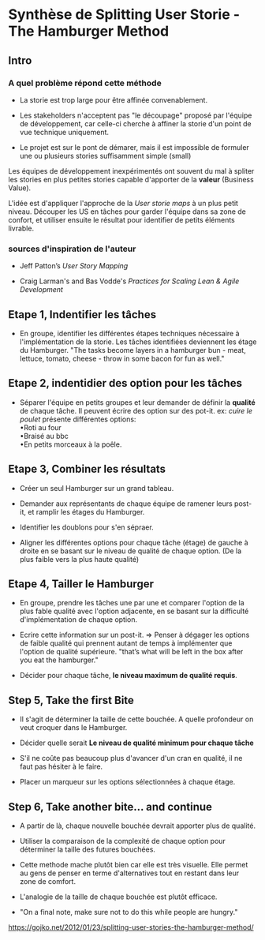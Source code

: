 # Synthèse de Splitting User Storie - The Hamburger Method

## Intro

### A quel problème répond cette méthode

- La storie est trop large pour être affinée convenablement.

- Les stakeholders n'acceptent pas "le découpage" proposé par l'équipe de développement, car celle-ci cherche à affiner la storie d'un point de vue technique uniquement.

- Le projet est sur le pont de démarer, mais il est impossible de formuler une ou plusieurs stories suffisamment simple (small)

Les équipes de développement inexpérimentés ont souvent du mal à spliter les stories en plus petites stories capable d'apporter de la **valeur** (Business Value).

L'idée est d'appliquer l'approche de la *User storie maps* à un plus petit niveau. Découper les US en tâches pour garder l'équipe dans sa zone de confort, et utiliser ensuite le résultat pour identifier de petits éléments livrable.

### sources d'inspiration de l'auteur

- Jeff Patton’s *User Story Mapping*

- Craig Larman's and Bas Vodde's *Practices for Scaling Lean & Agile Development*

## Etape 1, Indentifier les tâches

- En groupe, identifier les différentes étapes techniques nécessaire à l'implémentation de la storie. Les tâches identifiées deviennent les étage du Hamburger. "The tasks become layers in a hamburger bun - meat, lettuce, tomato, cheese - throw in some bacon for fun as well."

## Etape 2, indentidier des option pour les tâches

- Séparer l'équipe en petits groupes et leur demander de définir la **qualité** de chaque tâche. Il peuvent écrire des option sur des pot-it. ex: *cuire le poulet* présente différentes options:  
    •Roti au four  
    •Braisé au bbc  
    •En petits morceaux à la poêle.

## Etape 3, Combiner les résultats

- Créer un seul Hamburger sur un grand tableau.

- Demander aux représentants de chaque équipe de ramener leurs post-it, et ramplir les étages du Hamburger.

- Identifier les doublons pour s'en sépraer.

- Aligner les différentes options pour chaque tâche (étage) de gauche à droite en se basant sur le niveau de qualité de chaque option. (De la plus faible vers la plus haute qualité)

## Etape 4, Tailler le Hamburger

- En groupe, prendre les tâches une par une et comparer l'option de la plus fable qualité avec l'option adjacente, en se basant sur la difficulté d'implémentation de chaque option.

- Ecrire cette information sur un post-it. => Penser à dégager les options de faible qualité qui prennent autant de temps à implémenter que l'option de qualité supérieure. "that’s what will be left in the box after you eat the hamburger."

- Décider pour chaque tâche, **le niveau maximum de qualité requis**.

## Step 5, Take the first Bite

- Il s'agit de déterminer la taille de cette bouchée. A quelle profondeur on veut croquer dans le Hamburger.

- Décider quelle serait **Le niveau de qualité minimum pour chaque tâche**

- S'il ne coûte pas beaucoup plus d'avancer d'un cran en qualité, il ne faut pas hésiter à le faire.

- Placer un marqueur sur les options sélectionnées à chaque étage.

## Step 6, Take another bite... and continue

- A partir de là, chaque nouvelle bouchée devrait apporter plus de qualité.

- Utiliser la comparaison de la complexité de chaque option pour déterminer la taille des futures bouchées.

- Cette methode mache plutôt bien car elle est très visuelle. Elle permet au gens de penser en terme d'alternatives tout en restant dans leur zone de comfort.

- L'analogie de la taille de chaque bouchée est plutôt efficace.

- "On a final note, make sure not to do this while people are hungry."

<https://gojko.net/2012/01/23/splitting-user-stories-the-hamburger-method/>